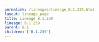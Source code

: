 ```yaml
---
permalink: /lineages/lineage_B.1.239.html
layout: lineage_page
title: Lineage B.1.239
lineage: B.1.239
parent: B.1
children: ['B.1.239']
---
```

